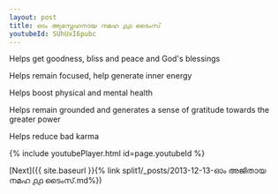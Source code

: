 ```yaml
---
layout: post
title: ഓം ആസ്നേഹനായ നമഹ ൧൧ ടൈംസ്
youtubeId: SUhUxI6pubc
---
```

 
 
Helps get goodness, bliss and peace and God's blessings
 
Helps remain focused, help generate inner energy 
 
Helps boost physical and mental health 
 
Helps remain grounded and generates a sense of gratitude towards the greater power 
 
Helps reduce bad karma
 
 
 
 


{% include youtubePlayer.html id=page.youtubeId %}
 
[Next]({{ site.baseurl }}{% link  split1/_posts/2013-12-13-ഓം അജിതായ നമഹ ൧൧ ടൈംസ്.md%})
 
